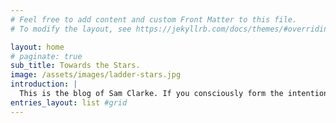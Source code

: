 ```yaml
---
# Feel free to add content and custom Front Matter to this file.
# To modify the layout, see https://jekyllrb.com/docs/themes/#overriding-theme-defaults

layout: home
# paginate: true
sub_title: Towards the Stars.
image: /assets/images/ladder-stars.jpg
introduction: |
  This is the blog of Sam Clarke. If you consciously form the intention to do so, I invite you to read a post or click on the menu.
entries_layout: list #grid
---
```

